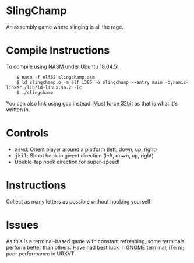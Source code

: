 # SlingChamp
An assembly game where slinging is all the rage.

# Compile Instructions
To compile using NASM under Ubuntu 18.04.5:

        $ nasm -f elf32 slingchamp.asm
        $ ld slingchamp.o -m elf_i386 -o slingchamp --entry main -dynamic-linker /lib/ld-linux.so.2 -lc
        $ ./slingchamp

You can also link using gcc instead. Must force 32bit as that is what it's written in.

# Controls
* <kbd>a</kbd><kbd>s</kbd><kbd>w</kbd><kbd>d</kbd>: Orient player around a platform (left, down, up, right)
* <kbd>j</kbd><kbd>k</kbd><kbd>i</kbd><kbd>l</kbd>: Shoot hook in givent direction  (left, down, up, right)
* Double-tap hook direction for super-speed!

# Instructions
Collect as many letters as possible without hooking yourself!

# Issues
As this is a terminal-based game with constant refreshing, some terminals perform better than others. Have had best luck in GNOME terminal, iTerm; poor performance in URXVT.
